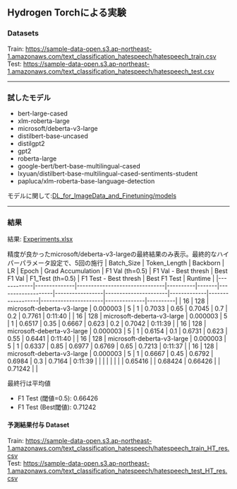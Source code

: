 ## Hydrogen Torchによる実験

### Datasets
Train: https://sample-data-open.s3.ap-northeast-1.amazonaws.com/text_classification_hatespeech/hatespeech_train.csv  
Test: https://sample-data-open.s3.ap-northeast-1.amazonaws.com/text_classification_hatespeech/hatespeech_test.csv

***
### 試したモデル
- bert-large-cased
- xlm-roberta-large
- microsoft/deberta-v3-large
- distilbert-base-uncased
- distilgpt2
- gpt2
- roberta-large
- google-bert/bert-base-multilingual-cased
- lxyuan/distilbert-base-multilingual-cased-sentiments-student
- papluca/xlm-roberta-base-language-detection

モデルに関して:[DL_for_ImageData_and_Finetuning/models](https://github.com/yukismd/DL_for_ImageData_and_Finetuning/tree/main/models)
  
***
### 結果
結果: [Experiments.xlsx](Experiments.xlsx)
  
精度が良かったmicrosoft/deberta-v3-largeの最終結果のみ表示。最終的なハイパーパラメータ設定で、5回の施行
| Batch_Size | Token_Length | Backborn                      | LR       | Epoch | Grad Accumulation | F1 Val (th=0.5) | F1 Val - Best thresh | Best F1 Val | F1_Test (th=0.5) | F1 Test - Best thresh | Best F1 Test | Runtime  |
|------------|--------------|-------------------------------|----------|-------|-------------------|-----------------|----------------------|-------------|------------------|----------------------|--------------|----------|
| 16         | 128          | microsoft-deberta-v3-large    | 0.000003 | 5     | 1                 | 0.7033          | 0.65                 | 0.7045      | 0.7              | 0.2                  | 0.7761       | 0:11:40  |
| 16         | 128          | microsoft-deberta-v3-large    | 0.000003 | 5     | 1                 | 0.6517          | 0.35                 | 0.6667      | 0.623            | 0.2                  | 0.7042       | 0:11:39  |
| 16         | 128          | microsoft-deberta-v3-large    | 0.000003 | 5     | 1                 | 0.6154          | 0.1                  | 0.6731      | 0.623            | 0.55                 | 0.6441       | 0:11:40  |
| 16         | 128          | microsoft-deberta-v3-large    | 0.000003 | 5     | 1                 | 0.6337          | 0.85                 | 0.6977      | 0.6769           | 0.65                 | 0.7213       | 0:11:37  |
| 16         | 128          | microsoft-deberta-v3-large    | 0.000003 | 5     | 1                 | 0.6667          | 0.45                 | 0.6792      | 0.6984           | 0.3                  | 0.7164       | 0:11:39  |
|            |              |                               |          |       |                   | 0.65416         |                      | 0.68424     | 0.66426          |                      | 0.71242      |          |

  
最終行は平均値
- F1 Test (閾値=0.5): 0.66426
- F1 Test (Best閾値): 0.71242

#### 予測結果付与 Dataset
Train: https://sample-data-open.s3.ap-northeast-1.amazonaws.com/text_classification_hatespeech/hatespeech_train_HT_res.csv  
Test: https://sample-data-open.s3.ap-northeast-1.amazonaws.com/text_classification_hatespeech/hatespeech_test_HT_res.csv

  
